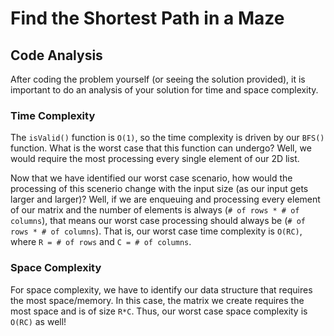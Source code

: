 # Find the Shortest Path in a Maze

## Code Analysis

After coding the problem yourself (or seeing the solution provided), it is important to do an analysis of your solution for time and space complexity.

### Time Complexity

The `isValid()` function is `O(1)`, so the time complexity is driven by our `BFS()` function. What is the worst case that this function can undergo? Well, we would require the most processing every single element of our 2D list.

Now that we have identified our worst case scenario, how would the processing of this scenerio change with the input size (as our input gets larger and larger)? Well, if we are enqueuing and processing every element of our matrix and the number of elements is always (`# of rows * # of columns`), that means our worst case processing should always be (`# of rows * # of columns`). That is, our worst case time complexity is `O(RC)`, where `R = # of rows` and `C = # of columns`.

### Space Complexity

For space complexity, we have to identify our data structure that requires the most space/memory. In this case, the matrix we create requires the most space and is of size `R*C`. Thus, our worst case space complexity is `O(RC)` as well!

